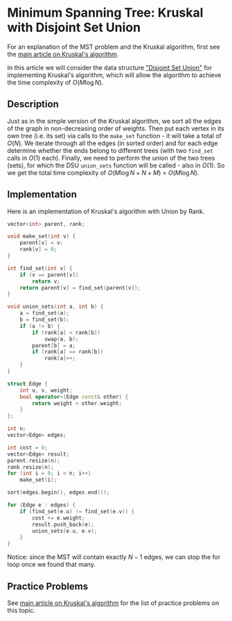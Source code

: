 # Minimum Spanning Tree: Kruskal with Disjoint Set Union

For an explanation of the MST problem and the Kruskal algorithm, first see the [main article on Kruskal's algorithm](/docs/#Algorithms/graph/mst_kruskal/).

In this article we will consider the data structure ["Disjoint Set Union"](/docs/#Algorithms/data_structures/disjoint_set_union/) for implementing Kruskal's algorithm, which will allow the algorithm to achieve the time complexity of $O(M \log N)$.

## Description

Just as in the simple version of the Kruskal algorithm, we sort all the edges of the graph in non-decreasing order of weights.
Then put each vertex in its own tree (i.e. its set) via calls to the `make_set` function - it will take a total of $O(N)$.
We iterate through all the edges (in sorted order) and for each edge determine whether the ends belong to different trees (with two `find_set` calls in $O(1)$ each).
Finally, we need to perform the union of the two trees (sets), for which the DSU `union_sets` function will be called - also in $O(1)$.
So we get the total time complexity of $O(M \log N + N + M)$ = $O(M \log N)$.

## Implementation

Here is an implementation of Kruskal's algorithm with Union by Rank.

```cpp
vector<int> parent, rank;

void make_set(int v) {
    parent[v] = v;
    rank[v] = 0;
}

int find_set(int v) {
    if (v == parent[v])
        return v;
    return parent[v] = find_set(parent[v]);
}

void union_sets(int a, int b) {
    a = find_set(a);
    b = find_set(b);
    if (a != b) {
        if (rank[a] < rank[b])
            swap(a, b);
        parent[b] = a;
        if (rank[a] == rank[b])
            rank[a]++;
    }
}

struct Edge {
    int u, v, weight;
    bool operator<(Edge const& other) {
        return weight < other.weight;
    }
};

int n;
vector<Edge> edges;

int cost = 0;
vector<Edge> result;
parent.resize(n);
rank.resize(n);
for (int i = 0; i < n; i++)
    make_set(i);

sort(edges.begin(), edges.end());

for (Edge e : edges) {
    if (find_set(e.u) != find_set(e.v)) {
        cost += e.weight;
        result.push_back(e);
        union_sets(e.u, e.v);
    }
}
```

Notice: since the MST will contain exactly $N-1$ edges, we can stop the for loop once we found that many.

## Practice Problems

See [main article on Kruskal's algorithm](/docs/#Algorithms/graph/mst_kruskal/) for the list of practice problems on this topic.
